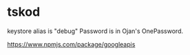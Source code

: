 # tskod

keystore alias is "debug"
Password is in Ojan's OnePassword.

https://www.npmjs.com/package/googleapis